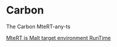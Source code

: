 # Carbon

The Carbon MteRT-any-ts

[MteRT is Malt target environment RunTime](https://github.com/maltlang/MteRT-Standard)